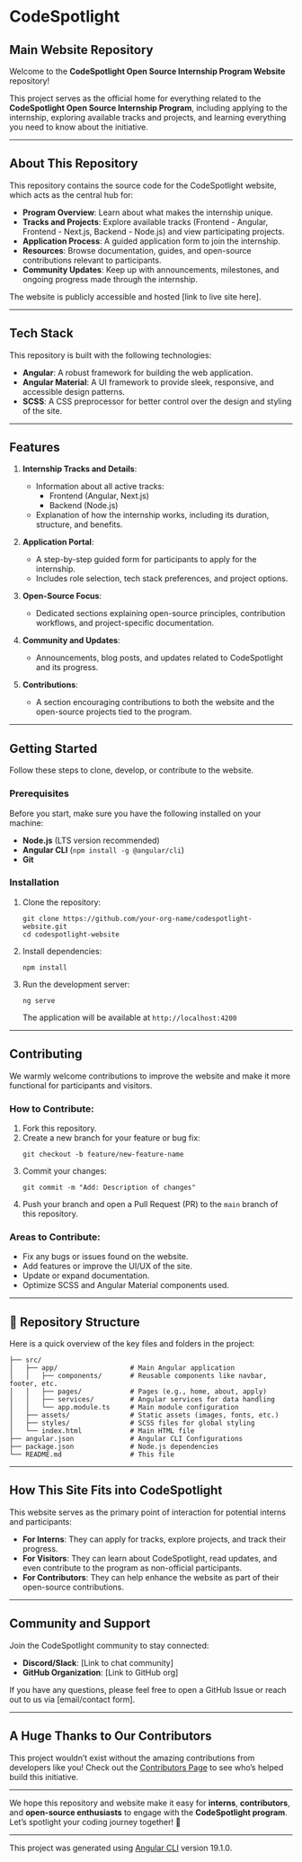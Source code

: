 # CodeSpotlight 
## Main Website Repository

Welcome to the **CodeSpotlight Open Source Internship Program Website** repository! 

This project serves as the official home for everything related to the **CodeSpotlight Open Source Internship Program**, including applying to the internship, exploring available tracks and projects, and learning everything you need to know about the initiative.

---

## **About This Repository**
This repository contains the source code for the CodeSpotlight website, which acts as the central hub for:
- **Program Overview**: Learn about what makes the internship unique.
- **Tracks and Projects**: Explore available tracks (Frontend - Angular, Frontend - Next.js, Backend - Node.js) and view participating projects.
- **Application Process**: A guided application form to join the internship.
- **Resources**: Browse documentation, guides, and open-source contributions relevant to participants.
- **Community Updates**: Keep up with announcements, milestones, and ongoing progress made through the internship.

The website is publicly accessible and hosted [link to live site here].

---

## **Tech Stack**
This repository is built with the following technologies:
- **Angular**: A robust framework for building the web application.
- **Angular Material**: A UI framework to provide sleek, responsive, and accessible design patterns.
- **SCSS**: A CSS preprocessor for better control over the design and styling of the site.

---

## **Features**
1. **Internship Tracks and Details**:
   - Information about all active tracks: 
     - Frontend (Angular, Next.js)
     - Backend (Node.js)
   - Explanation of how the internship works, including its duration, structure, and benefits.

2. **Application Portal**:
   - A step-by-step guided form for participants to apply for the internship.
   - Includes role selection, tech stack preferences, and project options.

3. **Open-Source Focus**:
   - Dedicated sections explaining open-source principles, contribution workflows, and project-specific documentation.

4. **Community and Updates**:
   - Announcements, blog posts, and updates related to CodeSpotlight and its progress.

5. **Contributions**:
   - A section encouraging contributions to both the website and the open-source projects tied to the program.

---

## **Getting Started**
Follow these steps to clone, develop, or contribute to the website.

### Prerequisites
Before you start, make sure you have the following installed on your machine:
- **Node.js** (LTS version recommended)
- **Angular CLI** (`npm install -g @angular/cli`)
- **Git**

### Installation
1. Clone the repository:
    ```
    git clone https://github.com/your-org-name/codespotlight-website.git
    cd codespotlight-website
   ```

2. Install dependencies:
   ```
   npm install
   ```

3. Run the development server:
   ```
   ng serve
   ```
   The application will be available at `http://localhost:4200`

---

## **Contributing**
We warmly welcome contributions to improve the website and make it more functional for participants and visitors.

### How to Contribute:
1. Fork this repository.
2. Create a new branch for your feature or bug fix:
   ```
   git checkout -b feature/new-feature-name
   ```
3. Commit your changes:
   ```
   git commit -m "Add: Description of changes"
   ```
4. Push your branch and open a Pull Request (PR) to the `main` branch of this repository.

### Areas to Contribute:
- Fix any bugs or issues found on the website.
- Add features or improve the UI/UX of the site.
- Update or expand documentation.
- Optimize SCSS and Angular Material components used.

---

## 📂 **Repository Structure**
Here is a quick overview of the key files and folders in the project:

```
├── src/
│   ├── app/                  # Main Angular application
│   │   ├── components/       # Reusable components like navbar, footer, etc.
│   │   ├── pages/            # Pages (e.g., home, about, apply)
│   │   ├── services/         # Angular services for data handling
│   │   └── app.module.ts     # Main module configuration
│   ├── assets/               # Static assets (images, fonts, etc.)
│   ├── styles/               # SCSS files for global styling
│   └── index.html            # Main HTML file
├── angular.json              # Angular CLI Configurations
├── package.json              # Node.js dependencies
└── README.md                 # This file
```

---

## **How This Site Fits into CodeSpotlight**
This website serves as the primary point of interaction for potential interns and participants:
- **For Interns**: They can apply for tracks, explore projects, and track their progress.  
- **For Visitors**: They can learn about CodeSpotlight, read updates, and even contribute to the program as non-official participants.  
- **For Contributors**: They can help enhance the website as part of their open-source contributions.

---

## **Community and Support**
Join the CodeSpotlight community to stay connected:
- **Discord/Slack**: [Link to chat community]
- **GitHub Organization**: [Link to GitHub org]

If you have any questions, please feel free to open a GitHub Issue or reach out to us via [email/contact form].

---

## **A Huge Thanks to Our Contributors**
This project wouldn’t exist without the amazing contributions from developers like you! Check out the [Contributors Page](#) to see who’s helped build this initiative.

---

We hope this repository and website make it easy for **interns**, **contributors**, and **open-source enthusiasts** to engage with the **CodeSpotlight program**. Let’s spotlight your coding journey together! 🚀

---

This project was generated using [Angular CLI](https://github.com/angular/angular-cli) version 19.1.0.

